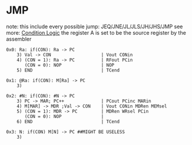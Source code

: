 # JMP

note: this include every possible jump: JEQ/JNE/JL/JLS/JH/JHS/JMP
see more: [Condition Logic](../Modules/Condition-Logic.md)
the register A is set to be the source register by the assembler

```text
0x0: Ra: if(CON): Ra -> PC
    3) Val -> CON                   | Vout CONin
    4) (CON = 1): Ra -> PC          | RFout PCin
       (CON = 0): NOP               | NOP
    5) END                          | TCend

0x1: @Ra: if(CON): M[Ra] -> PC
    3) 

0x2: #N: if(CON): #N -> PC
    3) PC -> MAR; PC++              | PCout PCinc MARin
    4) M[MAR] -> MDR ;Val -> CON    | Vout CONin MDRen MEMsel
    5) (CON = 1): MDR -> PC         | MDRen WRsel PCin
       (CON = 0): NOP               |
    6) END                          | TCend

0x3: N: if(CON) M[N] -> PC ##MIGHT BE USELESS
    3)
```

